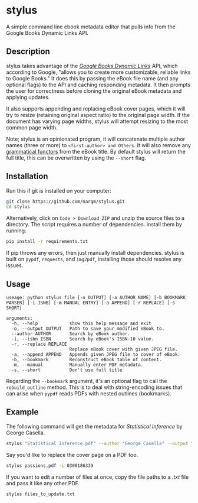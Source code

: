 # stylus
A simple command line ebook metadata editor that pulls info from the Google Books Dynamic Links API.

## Description

stylus takes advantage of the [_Google Books Dynamic Links_](https://developers.google.com/books/docs/dynamic-links) API, which according to Google, "allows you to create more customizable, reliable links to Google Books." It does this by passing the eBook file name (and any optional flags) to the API and caching responding metadata. It then prompts the user for correctness before cloning the original eBook metadata and applying updates.

It also supports appending and replacing eBook cover pages, which it will try to resize (retaining original aspect ratio) to the original page width. If the document has varying page widths, stylus will attempt resizing to the most common page width.

Note; stylus is an opinionated program, it will concatenate multiple author names (three or more) to `<first-author> and Others`. It will also remove any [grammatical functors](https://en.wikipedia.org/wiki/Function_word) from the eBook title. By default stylus will return the full title, this can be overwritten by using the `--short` flag. 

## Installation

Run this if git is installed on your computer:
```sh
git clone https://github.com/narqm/stylus.git
cd stylus
```
Alternatively, click on `Code > Download ZIP` and unzip the source files to a directory.
The script requires a number of dependencies. Install them by running:
```sh
pip install -r requirements.txt
```
If pip throws any errors, then just manually install dependencies. stylus is built on `pypdf`, `requests`, and `img2pdf`, installing those should resolve any issues.

## Usage
```
useage: python stylus file [-o OUTPUT] [-a AUTHOR NAME] [-b BOOKMARK PARSER] [-i ISNB] [-m MANUAL ENTRY] [-a APPEND] [-r REPLACE] [-s SHORT]

arguments:
  -h, --help            show this help message and exit
  -o, --output OUTPUT   Path to save your modified eBook to.
  --author AUTHOR       Search by eBook author.
  -i, --isbn ISBN       Search by eBook's ISBN-10 value.
  -r, --replace REPLACE
                        Replace eBook cover with given JPEG file.
  -a, --append APPEND   Appends given JPEG file to cover of eBook.
  -b, --bookmark        Reconstruct eBook table of content.
  -m, --manual          Manually enter PDF metadata.
  -s, --short           Don't use full title
```

Regarding the `--bookmark` argument, it's an optional flag to call the `rebuild_outline` method. This is to deal with string-encoding issues that can arise when `pypdf` reads PDFs with nested outlines (bookmarks).

## Example
The following command will get the metadata for _Statistical Inference_ by George Casella.
```sh
stylus "Statistical Inference.pdf" --author "George Casella" --output "Statistical Inference.pdf"
```
Say you'd like to replace the cover page on a PDF too.
```sh
stylus passions.pdf -i 0300186339
```
If you want to edit a number of files at once, copy the file paths to a _.txt_ file and pass it like any other PDF.
```sh
stylus files_to_update.txt
```
